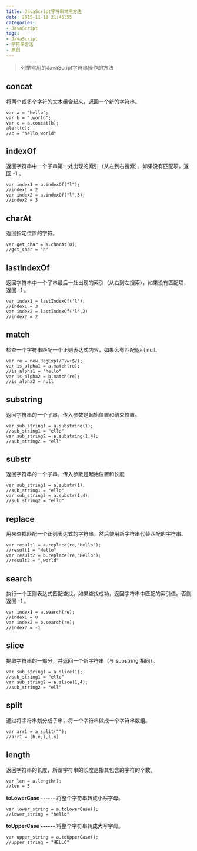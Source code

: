 ```yaml
---
title: JavaScript字符串常用方法
date: 2015-11-18 21:46:55
categories:
- JavaScript
tags:
- JavaScript
- 字符串方法
- 原创
---
```


>列举常用的JavaScript字符串操作的方法

**concat**
------
将两个或多个字符的文本组合起来，返回一个新的字符串。
```
var a = "hello";
var b = ",world";
var c = a.concat(b);
alert(c);
//c = "hello,world"
```
**indexOf**
------
返回字符串中一个子串第一处出现的索引（从左到右搜索）。如果没有匹配项，返回 -1 。
```
var index1 = a.indexOf("l");
//index1 = 2
var index2 = a.indexOf("l",3);
//index2 = 3

```
**charAt**
------
返回指定位置的字符。
```
var get_char = a.charAt(0);
//get_char = "h"
```
**lastIndexOf**
------
返回字符串中一个子串最后一处出现的索引（从右到左搜索），如果没有匹配项，返回 -1 。
```
var index1 = lastIndexOf('l');
//index1 = 3
var index2 = lastIndexOf('l',2)
//index2 = 2
```
**match**
------
检查一个字符串匹配一个正则表达式内容，如果么有匹配返回 null。
```
var re = new RegExp(/^\w+$/);
var is_alpha1 = a.match(re);
//is_alpha1 = "hello"
var is_alpha2 = b.match(re);
//is_alpha2 = null
```
**substring**
------
返回字符串的一个子串，传入参数是起始位置和结束位置。
```
var sub_string1 = a.substring(1);
//sub_string1 = "ello"
var sub_string2 = a.substring(1,4);
//sub_string2 = "ell"
```
**substr**
------
返回字符串的一个子串，传入参数是起始位置和长度
```
var sub_string1 = a.substr(1);
//sub_string1 = "ello"
var sub_string2 = a.substr(1,4);
//sub_string2 = "ello"
```
**replace**
------
用来查找匹配一个正则表达式的字符串，然后使用新字符串代替匹配的字符串。
```
var result1 = a.replace(re,"Hello");
//result1 = "Hello"
var result2 = b.replace(re,"Hello");
//result2 = ",world"
```
**search**
------
执行一个正则表达式匹配查找。如果查找成功，返回字符串中匹配的索引值。否则返回 -1 。
```
var index1 = a.search(re);
//index1 = 0
var index2 = b.search(re);
//index2 = -1
```
**slice**
------
提取字符串的一部分，并返回一个新字符串（与 substring 相同）。
```
var sub_string1 = a.slice(1);
//sub_string1 = "ello"
var sub_string2 = a.slice(1,4);
//sub_string2 = "ell"
```
**split**
------
通过将字符串划分成子串，将一个字符串做成一个字符串数组。
```
var arr1 = a.split("");
//arr1 = [h,e,l,l,o]
```
**length**
------
返回字符串的长度，所谓字符串的长度是指其包含的字符的个数。
```
var len = a.length();
//len = 5
```
**toLowerCase
------**
将整个字符串转成小写字母。
```
var lower_string = a.toLowerCase();
//lower_string = "hello"
```
**toUpperCase
------**
将整个字符串转成大写字母。
```
var upper_string = a.toUpperCase();
//upper_string = "HELLO"
```
